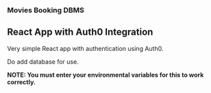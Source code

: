 
### Movies Booking DBMS


## React App with Auth0 Integration

Very simple React app with authentication using Auth0.

Do add database for use.

**NOTE: You must enter your environmental variables for this to work correctly.**
